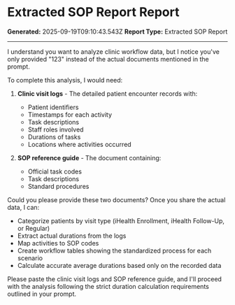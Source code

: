 # Extracted SOP Report Report

**Generated:** 2025-09-19T09:10:43.543Z
**Report Type:** Extracted SOP Report

---

I understand you want to analyze clinic workflow data, but I notice you've only provided "123" instead of the actual documents mentioned in the prompt. 

To complete this analysis, I would need:

1. **Clinic visit logs** - The detailed patient encounter records with:
   - Patient identifiers
   - Timestamps for each activity
   - Task descriptions
   - Staff roles involved
   - Durations of tasks
   - Locations where activities occurred

2. **SOP reference guide** - The document containing:
   - Official task codes
   - Task descriptions
   - Standard procedures

Could you please provide these two documents? Once you share the actual data, I can:
- Categorize patients by visit type (iHealth Enrollment, iHealth Follow-Up, or Regular)
- Extract actual durations from the logs
- Map activities to SOP codes
- Create workflow tables showing the standardized process for each scenario
- Calculate accurate average durations based only on the recorded data

Please paste the clinic visit logs and SOP reference guide, and I'll proceed with the analysis following the strict duration calculation requirements outlined in your prompt.